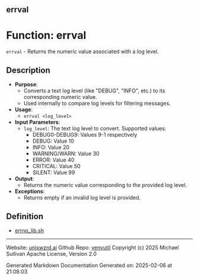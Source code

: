 ## errval
# Function: errval
`errval` - Returns the numeric value associated with a log level.
## Description
- **Purpose**: 
  - Converts a text log level (like "DEBUG", "INFO", etc.) to its corresponding numeric value.
  - Used internally to compare log levels for filtering messages.
- **Usage**: 
  - `errval <log_level>`
- **Input Parameters**: 
  - `log_level`: The text log level to convert. Supported values:
    - DEBUG0-DEBUG9: Values 9-1 respectively
    - DEBUG: Value 10
    - INFO: Value 20
    - WARNING/WARN: Value 30 
    - ERROR: Value 40
    - CRITICAL: Value 50
    - SILENT: Value 99
- **Output**: 
  - Returns the numeric value corresponding to the provided log level.
- **Exceptions**: 
  - Returns empty if an invalid log level is provided.

## Definition 

* [errno_lib.sh](../errno_lib_sh.md)
---

Website: [unixwzrd.ai](https://unixwzrd.ai)
Github Repo: [venvutil](https://github.com/unixwzrd/venvutil)
Copyright (c) 2025 Michael Sullivan
Apache License, Version 2.0

Generated Markdown Documentation
Generated on: 2025-02-06 at 21:08:03
